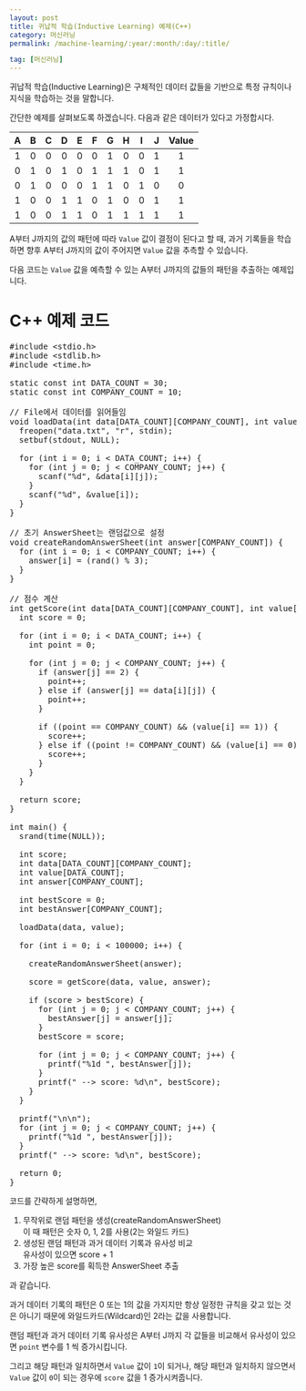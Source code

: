 ```yaml
---
layout: post
title: 귀납적 학습(Inductive Learning) 예제(C++)
category: 머신러닝
permalink: /machine-learning/:year/:month/:day/:title/

tag: [머신러닝]
---
```


귀납적 학습(Inductive Learning)은 구체적인 데이터 값들을 기반으로 특정 규칙이나 지식을 학습하는 것을 말합니다.

간단한 예제를 살펴보도록 하겠습니다. 다음과 같은 데이터가 있다고 가정합시다.

A | B | C | D | E | F | G | H | I | J | Value
:---: | :---: | :---: | :---: | :---: | :---: | :---: | :---: | :---: | :---: | :---:
1 | 0 | 0 | 0 | 0 | 0 | 1 | 0 | 0 | 1 | 1
0 | 1 | 0 | 1 | 0 | 1 | 1 | 1 | 0 | 1 | 1
0 | 1 | 0 | 0 | 0 | 1 | 1 | 0 | 1 | 0 | 0
1 | 0 | 0 | 1 | 1 | 0 | 1 | 0 | 0 | 1 | 1
1 | 0 | 0 | 1 | 1 | 0 | 1 | 1 | 1 | 1 | 1

A부터 J까지의 값의 패턴에 따라 `Value` 값이 결정이 된다고 할 때, 과거 기록들을 학습하면 향후 A부터 J까지의 값이 주어지면 `Value` 값을 추측할 수 있습니다.

다음 코드는 `Value` 값을 예측할 수 있는 A부터 J까지의 값들의 패턴을 추출하는 예제입니다.

# C++ 예제 코드

<pre class="prettyprint">
#include &lt;stdio.h&gt;
#include &lt;stdlib.h&gt;
#include &lt;time.h&gt;

static const int DATA_COUNT = 30;
static const int COMPANY_COUNT = 10;

// File에서 데이터를 읽어들임
void loadData(int data[DATA_COUNT][COMPANY_COUNT], int value[DATA_COUNT]) {
  freopen("data.txt", "r", stdin);
  setbuf(stdout, NULL);

  for (int i = 0; i < DATA_COUNT; i++) {
    for (int j = 0; j < COMPANY_COUNT; j++) {
      scanf("%d", &data[i][j]);
    }
    scanf("%d", &value[i]);
  }
}

// 초기 AnswerSheet는 랜덤값으로 설정
void createRandomAnswerSheet(int answer[COMPANY_COUNT]) {
  for (int i = 0; i < COMPANY_COUNT; i++) {
    answer[i] = (rand() % 3);
  }
}

// 점수 계산
int getScore(int data[DATA_COUNT][COMPANY_COUNT], int value[DATA_COUNT], int answer[COMPANY_COUNT]) {
  int score = 0;

  for (int i = 0; i < DATA_COUNT; i++) {
    int point = 0;

    for (int j = 0; j < COMPANY_COUNT; j++) {
      if (answer[j] == 2) {
        point++;
      } else if (answer[j] == data[i][j]) {
        point++;
      }

      if ((point == COMPANY_COUNT) && (value[i] == 1)) {
        score++;
      } else if ((point != COMPANY_COUNT) && (value[i] == 0)) {
        score++;
      }
    }
  }

  return score;
}

int main() {
  srand(time(NULL));

  int score;
  int data[DATA_COUNT][COMPANY_COUNT];
  int value[DATA_COUNT];
  int answer[COMPANY_COUNT];

  int bestScore = 0;
  int bestAnswer[COMPANY_COUNT];

  loadData(data, value);

  for (int i = 0; i < 100000; i++) {

    createRandomAnswerSheet(answer);

    score = getScore(data, value, answer);

    if (score > bestScore) {
      for (int j = 0; j < COMPANY_COUNT; j++) {
        bestAnswer[j] = answer[j];
      }
      bestScore = score;

      for (int j = 0; j < COMPANY_COUNT; j++) {
        printf("%1d ", bestAnswer[j]);
      }
      printf(" --> score: %d\n", bestScore);
    }
  }

  printf("\n<Best Answer>\n");
  for (int j = 0; j < COMPANY_COUNT; j++) {
    printf("%1d ", bestAnswer[j]);
  }
  printf(" --> score: %d\n", bestScore);

  return 0;
}
</pre>

코드를 간략하게 설명하면, 

1. 무작위로 랜덤 패턴을 생성(createRandomAnswerSheet)  
이 때 패턴은 숫자 0, 1, 2를 사용(2는 와일드 카드)
2. 생성된 랜덤 패턴과 과거 데이터 기록과 유사성 비교  
유사성이 있으면 score + 1  
3. 가장 높은 score를 획득한 AnswerSheet 추출

과 같습니다.

과거 데이터 기록의 패턴은 0 또는 1의 값을 가지지만 항상 일정한 규칙을 갖고 있는 것은 아니기 때문에 와일드카드(Wildcard)인 2라는 값을 사용합니다.

랜덤 패턴과 과거 데이터 기록 유사성은 A부터 J까지 각 값들을 비교해서 유사성이 있으면 `point` 변수를 1 씩 증가시킵니다.

그리고 해당 패턴과 일치하면서 `Value` 값이 `1`이 되거나, 해당 패턴과 일치하지 않으면서 `Value` 값이 `0`이 되는 경우에 `score` 값을 1 증가시켜줍니다.